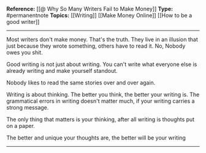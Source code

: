 **Reference:** [[@ Why So Many Writers Fail to Make Money]]
**Type:** #permanentnote 
**Topics:** [[Writing]] [[Make Money Online]] [[How to be a good writer]]

----
Most writers don't make money. That's the truth. 
They live in an illusion that just because they wrote something, others have to read it. 
No, Nobody owes you shit.

Good writing is not just about writing. You can't write what everyone else is already writing and make yourself standout.

Nobody likes to read the same stories over and over again. 

Writing is about thinking. The better you think, the better your writing is. The grammatical errors in writing doesn't matter much, if your writing carries a strong message.

The only thing that matters is your thinking, after all writing is thoughts put on a paper.

The better and unique your thoughts are, the better will be your writing

----

